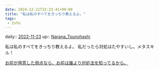 ```yaml
---
date: 2024-12-21T15:23:41+09:00
title: "私は私のすべてをきっちり教えるよ。"
tags:
 - Info
---
```


daily:: [2022-11-23](/Daily_Note/2022-11-23.md)
up:: [Narana_Tsunohashi](../Bar/Novel/Nacaria/Narana_Tsunohashi.md)

私は私のすべてをきっちり教えるよ。
私だったら対処はたやすいし。メタスキル！

[お前が用意した弱点なら、お前は誰より対処法を知ってるから。](お前が用意した弱点なら、お前は誰より対処法を知ってるから。.md)